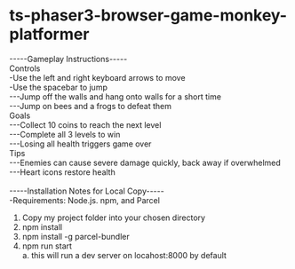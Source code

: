 # ts-phaser3-browser-game-monkey-platformer

-----Gameplay Instructions-----<br />
Controls<br />
    -Use the left and right keyboard arrows to move<br />
    -Use the spacebar to jump<br />
        ---Jump off the walls and hang onto walls for a short time<br />
        ---Jump on bees and a frogs to defeat them<br />
Goals<br />
    ---Collect 10 coins to reach the next level<br />
    ---Complete all 3 levels to win<br />
    ---Losing all health triggers game over<br />
Tips<br />
    ---Enemies can cause severe damage quickly, back away if overwhelmed<br />
    ---Heart icons restore health<br />
<br />
-----Installation Notes for Local Copy-----<br />
-Requirements: Node.js. npm, and Parcel<br />
1.	Copy my project folder into your chosen directory<br />
2.	npm install<br />
3.	npm install -g parcel-bundler<br />
4.	npm run start <br />
    a.	this will run a dev server on locahost:8000 by default
